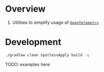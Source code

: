 # Overview

1. Utilities to simplify usage of [`OpenTelemetry`](https://github.com/open-telemetry/opentelemetry-java)


# Development

```sh
./gradlew clean spotlessApply build -q
```


TODO: examples here